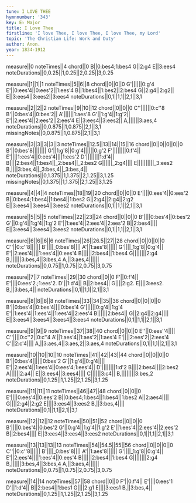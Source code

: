 ```yaml
---
tune: I LOVE THEE
hymnnumber: '343'
key: E♭ Major
title: I Love Thee
firstline: 'I love Thee, I love Thee, I love Thee, my Lord'
topic: 'The Christian Life: Work and Duty'
author: Anon.
year: 1834-1912
---
```

measure||0
noteTimes||4
chord||0
B||0:bes4;1:bes4
G||2:g4
E||3:ees4
noteDurations||0,0.25||1,0.25||2,0.25||3,0.25

measure||1||1||1
noteTimes||5||6||8
chord||0||0||0
G'||||||0:g'4
E'||0:ees'4||0:ees'2||1:ees'4
B||1:bes4||1:bes2||2:bes4
G||2:g4||2:g2||
E||3:ees4||3:ees2||3:ees4
noteDurations||0,1||1,1||2,1||3,1

measure||2||2||2
noteTimes||9||10||12
chord||0||0||0
C''||||||0:c''8
B'||0:bes'4||0:bes'2||
A'||||||1:aes'8
G'||1:g'4||1:g'2||
E'||2:ees'4||2:ees'2||2:ees'4
E||3:ees4||3:ees2||
A,||||||3:aes,4
noteDurations||0,0.875||1,0.875||2,1||3,1
missingNotes||0,0.875||1,0.875||2,1||3,1

measure||3||3||3||3||3
noteTimes||12.5||13||14||15||16
chord||0||0||0||0||0
B'||0:bes'8||||||||
G'||1:g'8||0:g'4||||||0:g'2
F'||||||||0:f'4||
E'||||1:ees'4||0:ees'4||||1:ees'2
D'||||||||1:d'4||
B||||2:bes4||1:bes4||_2:bes4||_2:bes2
G||||||_2:g4||||
E||||||||||_3:ees2
B,||||3:bes,4||_3:bes,4||_3:bes,4||
noteDurations||0,1.375||1,1.375||2,1.25||3,1.25
missingNotes||0,1.375||1,1.375||2,1.25||3,1.25

measure||4||4||4
noteTimes||18||19||20
chord||0||0||0
E'||||0:ees'4||0:ees'2
B||0:bes4;1:bes4||1:bes4||1:bes2
G||2:g4||2:g4||2:g2
E||3:ees4||3:ees4||3:ees2
noteDurations||0,1||1,1||2,1||3,1

measure||5||5||5
noteTimes||22||23||24
chord||0||0||0
B'||||0:bes'4||0:bes'2
G'||0:g'4||1:g'4||1:g'2
E'||1:ees'4||2:ees'4||2:ees'2
B||2:bes4||||
E||3:ees4||3:ees4||3:ees2
noteDurations||0,1||1,1||2,1||3,1

measure||6||6||6||6
noteTimes||26||26.5||27||28
chord||0||0||0||0
C''||0:c''8||||||
B'||||_0:bes'8||||
A'||1:aes'8||||||
G'||||_1:g'8||0:g'4||
E'||2:ees'4||||1:ees'4||0:ees'4
B||||||2:bes4||1:bes4
G||||||||2:g4
B,||||||3:bes,4||3:bes,4
A,||3:aes,4||||||
noteDurations||0,0.75||1,0.75||2,0.75||3,0.75

measure||7||7
noteTimes||29||30
chord||0||0
F'||0:f'4||
E'||||0:ees'2.;1:ees'2.
D'||1:d'4||
B||2:bes4||
G||||2:g2.
E||||3:ees2.
B,||3:bes,4||
noteDurations||0,1||1,1||2,1||3,1

measure||8||8||8||8
noteTimes||33||34||35||36
chord||0||0||0||0
B'||0:bes'4||0:bes'4||||0:bes'4
G'||||||0:g'4||1:g'4
E'||1:ees'4||1:ees'4||1:ees'4||2:ees'4
B||||||2:bes4||
G||2:g4||2:g4||||
E||3:ees4||3:ees4||3:ees4||3:ees4
noteDurations||0,1||1,1||2,1||3,1

measure||9||9||9
noteTimes||37||38||40
chord||0||0||0
E''||0:ees''4||||
C''||||0:c''2||0:c''4
A'||1:aes'4||1:aes'2||1:aes'4
E'||||2:ees'2||2:ees'4
C'||2:c'4||||
A,||3:aes,4||3:aes,2||3:aes,4
noteDurations||0,1||1,1||2,1||3,1

measure||10||10||10||10
noteTimes||41||42||43||44
chord||0||0||0||0
B'||0:bes'4||||||0:bes'2
G'||1:g'4||0:g'4||||
E'||2:ees'4||1:ees'4||0:ees'4;1:ees'4||
D'||||||||1:d'2
B||||2:bes4||||2:bes2
A||||||2:a4||
E||3:ees4||3:ees4||||
C||||||3:c4||
B,||||||||3:bes,2
noteDurations||0,1.25||1,1.25||2,1.25||3,1.25

measure||11||11||11
noteTimes||46||47||48
chord||0||0||0
E'||||0:ees'4||0:ees'2
B||0:bes4;1:bes4||1:bes4||1:bes2
A||2:aes4||||
G||||2:g4||2:g2
E||||3:ees4||3:ees2
B,||3:bes,4||||
noteDurations||0,1||1,1||2,1||3,1

measure||12||12||12
noteTimes||50||51||52
chord||0||0||0
B'||||0:bes'4||0:bes'2
G'||0:g'4||1:g'4||1:g'2
E'||1:ees'4||2:ees'4||2:ees'2
B||2:bes4||||
E||3:ees4||3:ees4||3:ees2
noteDurations||0,1||1,1||2,1||3,1

measure||13||13||13||13
noteTimes||54||54.5||55||56
chord||0||0||0||0
C''||0:c''8||||||
B'||||_0:bes'8||||
A'||1:aes'8||||||
G'||||_1:g'8||0:g'4||
E'||2:ees'4||||1:ees'4||0:ees'4
B||||||2:bes4||1:bes4
G||||||||2:g4
B,||||||3:bes,4||3:bes,4
A,||3:aes,4||||||
noteDurations||0,0.75||1,0.75||2,0.75||3,0.75

measure||14||14
noteTimes||57||58
chord||0||0
F'||0:f'4||
E'||||0:ees'1
D'||1:d'4||
B||2:bes4||1:bes1
G||||2:g1
E||||3:ees1
B,||3:bes,4||
noteDurations||0,1.25||1,1.25||2,1.25||3,1.25

